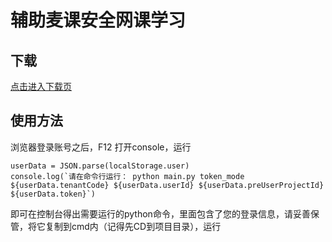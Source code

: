 # 辅助麦课安全网课学习

## 下载

[点击进入下载页](https://gitee.com/WeiYuanStudio/AutoWeiBan/releases)

## 使用方法

浏览器登录账号之后，F12 打开console，运行

```
userData = JSON.parse(localStorage.user)
console.log(`请在命令行运行： python main.py token_mode ${userData.tenantCode} ${userData.userId} ${userData.preUserProjectId} ${userData.token}`)
```

即可在控制台得出需要运行的python命令，里面包含了您的登录信息，请妥善保管，将它复制到cmd内（记得先CD到项目目录），运行
